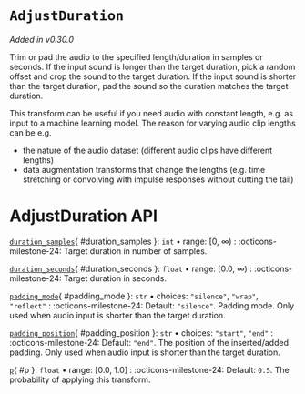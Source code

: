 # `AdjustDuration`

_Added in v0.30.0_

Trim or pad the audio to the specified length/duration in samples or seconds. If the
input sound is longer than the target duration, pick a random offset and crop the
sound to the target duration. If the input sound is shorter than the target
duration, pad the sound so the duration matches the target duration.

This transform can be useful if you need audio with constant length, e.g. as input to a
machine learning model. The reason for varying audio clip lengths can be e.g.

* the nature of the audio dataset (different audio clips have different lengths)
* data augmentation transforms that change the lengths (e.g. time stretching or
 convolving with impulse responses without cutting the tail)

# AdjustDuration API

[`duration_samples`](#duration_samples){ #duration_samples }: `int` • range: [0, ∞)
:   :octicons-milestone-24: Target duration in number of samples.

[`duration_seconds`](#duration_seconds){ #duration_seconds }: `float` • range: [0.0, ∞)
:   :octicons-milestone-24: Target duration in seconds.

[`padding_mode`](#padding_mode){ #padding_mode }: `str` • choices: `"silence"`, `"wrap"`, `"reflect"`
:   :octicons-milestone-24: Default: `"silence"`. Padding mode. Only used when audio input is shorter than the target duration.

[`padding_position`](#padding_position){ #padding_position }: `str` • choices: `"start"`, `"end"`
:   :octicons-milestone-24: Default: `"end"`. The position of the inserted/added padding. Only used when audio input is shorter than the target duration.

[`p`](#p){ #p }: `float` • range: [0.0, 1.0]
:   :octicons-milestone-24: Default: `0.5`. The probability of applying this transform.
